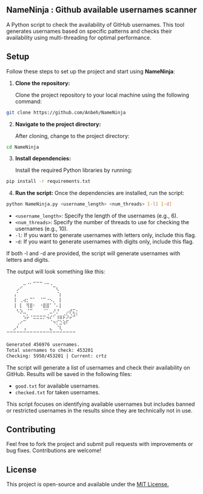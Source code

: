## NameNinja : Github available usernames scanner
A Python script to check the availability of GitHub usernames. This tool generates usernames based on specific patterns and checks their availability using multi-threading for optimal performance.

## Setup

Follow these steps to set up the project and start using **NameNinja**:

1. **Clone the repository:**

   Clone the project repository to your local machine using the following command:

```bash
git clone https://github.com/Anbeh/NameNinja
```

2. **Navigate to the project directory:**
   
   After cloning, change to the project directory:
```bash
cd NameNinja
```

3. **Install dependencies:**

   Install the required Python libraries by running:

```bash
pip install -r requirements.txt
```

4. **Run the script:**
Once the dependencies are installed, run the script:

```bash
python NameNinja.py <username_length> <num_threads> [-l] [-d]
```
- `<username_length>`: Specify the length of the usernames (e.g., 6).
- `<num_threads>`: Specify the number of threads to use for checking the usernames (e.g., 10).
- `-l`: If you want to generate usernames with letters only, include this flag.
- -`d`: If you want to generate usernames with digits only, include this flag.

If both -l and -d are provided, the script will generate usernames with letters and digits.

The output will look something like this:

```bash
⠀⠀⠀⠀⠀⣀⠠⠄⠒⠒⠒⠠⠤⢀⠀⠀⠀⠀⠀⠀⠀⠀
⠀⠀⠀⡠⠊⠀⠀⠀⠀⠀⠀⠀⠀⠀⠉⢆⠀⠀⠀⠀⠀⠀
⠀⠀⢠⠁⠀⠀⠀⠀⠀⠀⠀⠀⠀⠀⠀⠈⡆⠀⠀⠀⠀⠀
⠀⠀⢸⠀⢀⢴⡂⠉⠁⠀⠈⠉⠐⠢⡀⠀⡇⠀⠀⠀⠀⠀
⠀⠀⢸⠀⡇⠀⢻⣿⠂⠀⠐⣿⣿⠁⠈⠄⡇⠀⠀⠀⠀⠀
⠀⠀⠀⠣⡱⣀⠈⠉⠀⠀⠀⠈⠁⣀⠜⡘⠀⠀⡠⡞⣍⡂
⠀⠀⠀⠀⠀⢢⡥⠐⣒⣒⣒⡒⢬⡔⠊⢰⣶⡮⡱⡬⠚⠁
⠀⠀⠀⢀⠔⠉⠀⠀⠀⠀⠀⠀⠀⠈⠲⡊⣑⢵⠏⠀⠀⠀
⠀⠀⡠⠃⠀⢠⠀⠀⠀⠀⠀⠀⠀⣄⠀⠈⢇⠀⠀
⠉⠉⠉⠉⠉⠉⠉⠉⠉⠉⠉⠉⠉⠉⠉⠉⠉⠉⠉⠉⠉

Generated 456976 usernames.
Total usernames to check: 453201
Checking: 5950/453201 | Current: crtz
```

The script will generate a list of usernames and check their availability on GitHub. Results will be saved in the following files:
- `good.txt` for available usernames.
- `checked.txt` for taken usernames.

This script focuses on identifying available usernames but includes banned or restricted usernames in the results since they are technically not in use.

## Contributing

Feel free to fork the project and submit pull requests with improvements or bug fixes. Contributions are welcome!


## License
This project is open-source and available under the [MIT License.](https://choosealicense.com/licenses/mit/)


